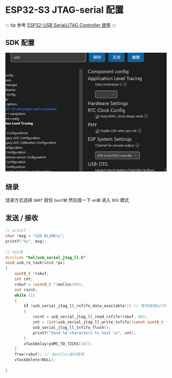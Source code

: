# ESP32-S3 JTAG-serial 配置

::: tip 参考
[ESP32-USB Serial/JTAG Controller 使用](https://blog.csdn.net/ai_ljh/article/details/126999395)
:::

## SDK 配置

![png](./img/sdkconfig01.png)

## 烧录

烧录方式选择 `UART`
按住 `boot键` 然后按一下 `en键` 进入 `DFU` 模式

## 发送 /  接收



```c
// printf
char *msg = "LED BLINK\n";
printf("%s", msg);

// hal库
#include "hal/usb_serial_jtag_ll.h"
void usb_rx_task(void *pv)
{
    uint8_t *rxbuf;
    int cnt;
    rxbuf = (uint8_t *)malloc(64);
    int rxcnt;
    while (1)
    {
        if (usb_serial_jtag_ll_rxfifo_data_available()) // 等待接收buf非空
        {
            rxcnt = usb_serial_jtag_ll_read_rxfifo(rxbuf, 64);                         // 接收buf中的所有数据
            cnt = (int)usb_serial_jtag_ll_write_txfifo((const uint8_t *)rxbuf, rxcnt); // 将接收数据回环发送
            usb_serial_jtag_ll_txfifo_flush();                                         // 刷新发送buf
            printf("Send %d characters to host \n", cnt);                              // 在调试串口打印发送的数量
        }
        vTaskDelay(pdMS_TO_TICKS(10));
    }
    free(rxbuf); // 与malloc成对使用
    vTaskDelete(NULL);

}
```
